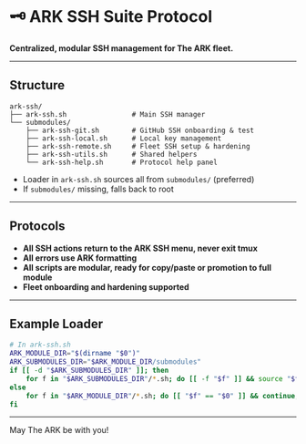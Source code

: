 # 🗝️ ARK SSH Suite Protocol

**Centralized, modular SSH management for The ARK fleet.**

---

## Structure

```plaintext
ark-ssh/
├── ark-ssh.sh                # Main SSH manager
└── submodules/
    ├── ark-ssh-git.sh        # GitHub SSH onboarding & test
    ├── ark-ssh-local.sh      # Local key management
    ├── ark-ssh-remote.sh     # Fleet SSH setup & hardening
    ├── ark-ssh-utils.sh      # Shared helpers
    └── ark-ssh-help.sh       # Protocol help panel
```
- Loader in `ark-ssh.sh` sources all from `submodules/` (preferred)
- If `submodules/` missing, falls back to root

---

## Protocols

- **All SSH actions return to the ARK SSH menu, never exit tmux**
- **All errors use ARK formatting**
- **All scripts are modular, ready for copy/paste or promotion to full module**
- **Fleet onboarding and hardening supported**

---

## Example Loader

```bash
# In ark-ssh.sh
ARK_MODULE_DIR="$(dirname "$0")"
ARK_SUBMODULES_DIR="$ARK_MODULE_DIR/submodules"
if [[ -d "$ARK_SUBMODULES_DIR" ]]; then
    for f in "$ARK_SUBMODULES_DIR"/*.sh; do [[ -f "$f" ]] && source "$f"; done
else
    for f in "$ARK_MODULE_DIR"/*.sh; do [[ "$f" == "$0" ]] && continue; [[ -f "$f" ]] && source "$f"; done
fi
```

---

May The ARK be with you!
